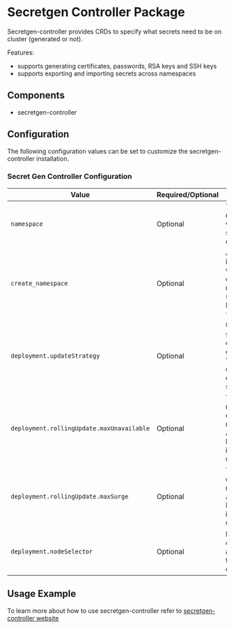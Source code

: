# Secretgen Controller Package

Secretgen-controller provides CRDs to specify what secrets need to be on cluster (generated or not).

Features:

* supports generating certificates, passwords, RSA keys and SSH keys
* supports exporting and importing secrets across namespaces

## Components

* secretgen-controller

## Configuration

The following configuration values can be set to customize the secretgen-controller installation.

### Secret Gen Controller Configuration

| Value | Required/Optional | Description |
|-------|-------------------|-------------|
| `namespace` | Optional | The namespace in which to deploy secretgen-controller. |
| `create_namespace` | Optional | A boolean that indicates whether to create the namespace specified. Default value is `true`. |
| `deployment.updateStrategy` | Optional | Update strategy of deployments, either 'RollingUpdate' or empty (use default strategy). |
| `deployment.rollingUpdate.maxUnavailable` | Optional | The maxUnavailable of rollingUpdate. Applied only if RollingUpdate is used as updateStrategy. |
| `deployment.rollingUpdate.maxSurge` | Optional | The maxSurge of rollingUpdate. Applied only if RollingUpdate is used as updateStrategy. |
| `deployment.nodeSelector` | Optional | NodeSelector configuration applied to all the deployments. |


## Usage Example

To learn more about how to use secretgen-controller refer to [secretgen-controller website](https://github.com/vmware-tanzu/carvel-secretgen-controller)
